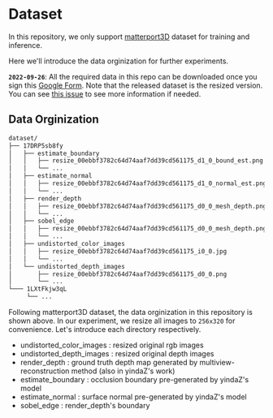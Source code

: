 # Dataset

In this repository, we only support [matterport3D](https://github.com/niessner/Matterport) dataset for training and inference.

Here we'll introduce the data orginization for further experiments.

**`2022-09-26`**: All the required data in this repo can be downloaded once you sign this [Google Form](https://forms.gle/aeQS12fSKPjnEuey9). Note that the released dataset is the resized version. You can see [this issue](https://github.com/tsunghan-wu/Depth-Completion/issues/23) to see more information if needed.

## Data Orginization

```bash
dataset/
├── 17DRP5sb8fy
│   ├── estimate_boundary
│   │   ├── resize_00ebbf3782c64d74aaf7dd39cd561175_d1_0_bound_est.png
│   │   └── ...
│   ├── estimate_normal
│   │   ├── resize_00ebbf3782c64d74aaf7dd39cd561175_d1_0_normal_est.png
│   │   └── ...
│   ├── render_depth
│   │   ├── resize_00ebbf3782c64d74aaf7dd39cd561175_d0_0_mesh_depth.png
│   │   └── ...
│   ├── sobel_edge
│   │   ├── resize_00ebbf3782c64d74aaf7dd39cd561175_d0_0_mesh_depth.png
│   │   └── ...
│   ├── undistorted_color_images
│   │   ├── resize_00ebbf3782c64d74aaf7dd39cd561175_i0_0.jpg
│   │   └── ...
│   └── undistorted_depth_images
│       ├── resize_00ebbf3782c64d74aaf7dd39cd561175_d0_0.png
│       └── ...
└─── 1LXtFkjw3qL
     └── ...
```

Following matterport3D dataset, the data orginization in this repository is shown above. In our experiment, we resize all images to `256x320` for convenience. Let's introduce each directory respectively.

- undistorted\_color\_images : resized original rgb images
- undistorted\_depth\_images : resized original depth images
- render\_depth : ground truth depth map generated by multiview-reconstruction method (also in yindaZ's work)
- estimate\_boundary : occlusion boundary pre-generated by yindaZ's model
- estimate\_normal : surface normal pre-generated by yindaZ's model
- sobel\_edge : render\_depth's boundary
